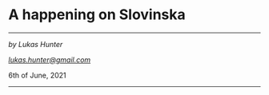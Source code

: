 # A happening on Slovinska

___

*by Lukas Hunter*

*lukas.hunter@gmail.com*

6th of June, 2021

___

